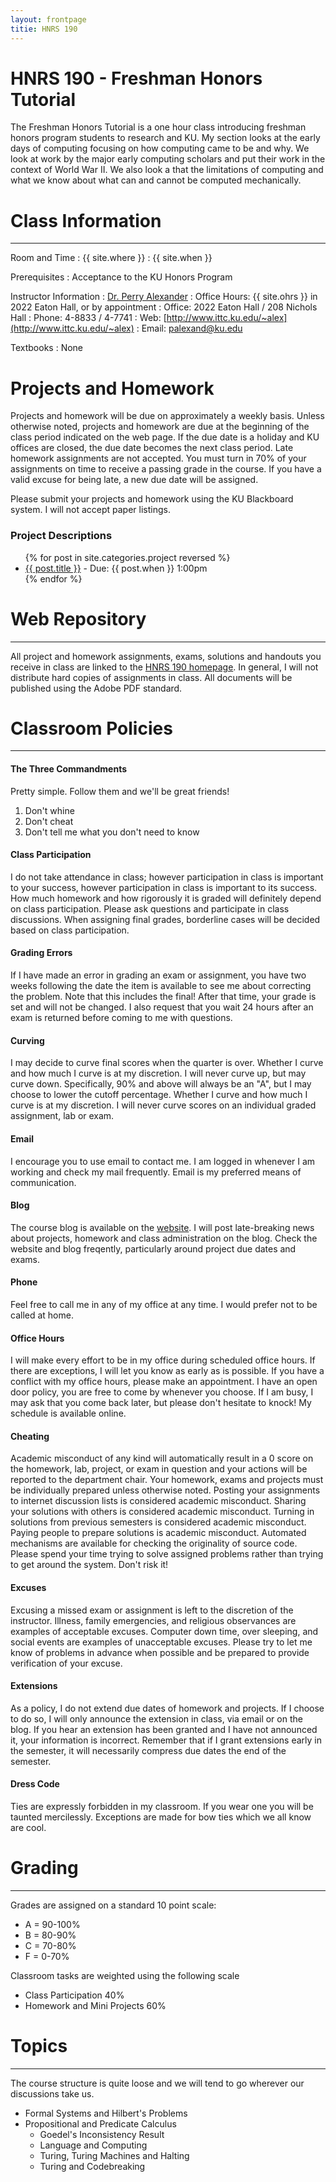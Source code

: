 ```yaml
---
layout: frontpage
titie: HNRS 190
---
```


# HNRS 190 - Freshman Honors Tutorial

The Freshman Honors Tutorial is a one hour class introducing freshman
honors program students to research and KU.  My section looks at the
early days of computing focusing on how computing came to be and why.
We look at work by the major early computing scholars and put their
work in the context of World War II.  We also look a that the
limitations of computing and what we know about what can and cannot be
computed mechanically. 

# Class Information 

----

Room and Time
: {{ site.where }}
: {{ site.when }}

Prerequisites
: Acceptance to the KU Honors Program

Instructor Information
: [Dr. Perry Alexander](http://palexand.github.io)
: Office Hours: {{ site.ohrs }} in 2022 Eaton Hall, or by appointment
: Office: 2022 Eaton Hall / 208 Nichols Hall 
: Phone: 4-8833 / 4-7741 
: Web: [http://www.ittc.ku.edu/~alex](http://www.ittc.ku.edu/~alex)
: Email: <palexand@ku.edu>

Textbooks
: None

# Projects and Homework

Projects and homework will be due on approximately a weekly
basis. Unless otherwise noted, projects and homework are due at the beginning of the class period indicated on the web page.  If the due date is a holiday and KU offices are closed, the due date becomes the next class period.  Late homework assignments are not accepted.  You must turn in 70% of your assignments on time to receive a passing grade in the course.  If you have a valid excuse for being late, a new due date will be assigned. 

Please submit your projects and homework using the KU Blackboard
system.  I will not accept paper listings.

### Project Descriptions

<ul>
{% for post in site.categories.project reversed %}
<li><a href="{{ site.baseurl }}{{ post.url }}">{{ post.title }}</a>
 - Due: {{ post.when }} 1:00pm</li>
{% endfor %}
</ul>

# Web Repository

----

All project and homework assignments, exams, solutions and handouts you receive in class are linked to the
[HNRS 190 homepage](http://www.ittc.ku.edu/~alex/teaching/hnrs190/).  In general, I will not distribute hard copies of assignments in class. All documents will be published using the Adobe PDF standard.

# Classroom Policies

----

#### The Three Commandments

Pretty simple.  Follow them and we'll be great friends!

1. Don't whine
1. Don't cheat
1. Don't tell me what you don't need to know

#### Class Participation

I do not take attendance in class; however participation in class is
important to your success, however participation in class is important
to its success. How much homework and how rigorously it is graded will
definitely depend on class participation. Please ask questions and
participate in class discussions. When assigning final grades,
borderline cases will be decided based on class participation. 

#### Grading Errors

If I have made an error in grading an exam or assignment, you have two weeks following the date the item is available to see me about
correcting the problem. Note that this includes the final! After that
time, your grade is set and will not be changed. I also request that
you wait 24 hours after an exam is returned before coming to me with
questions. 

#### Curving

I may decide to curve final scores when the quarter is over. Whether I
curve and how much I curve is at my discretion. I will never curve up,
but may curve down. Specifically, 90% and above will always be an "A",
but I may choose to lower the cutoff percentage. Whether I curve and
how much I curve is at my discretion. I will never curve scores on an
individual graded assignment, lab or exam.

#### Email

I encourage you to use email to contact me. I am logged in whenever I
am working and check my mail frequently. Email is my preferred means
of communication.

#### Blog

The course blog is available on the [website](blog.html). I will post
late-breaking news about projects, homework and class administration
on the blog. Check the website and blog freqently, particularly around
project due dates and exams.

#### Phone

Feel free to call me in any of my office at any time. I would prefer
not to be called at home.

#### Office Hours

I will make every effort to be in my office during scheduled office
hours. If there are exceptions, I will let you know as early as is
possible. If you have a conflict with my office hours, please make an
appointment. I have an open door policy, you are free to come by
whenever you choose. If I am busy, I may ask that you come back later,
but please don't hesitate to knock! My schedule is available online. 

#### Cheating

Academic misconduct of any kind will automatically result in a 0 score
on the homework, lab, project, or exam in question and your actions
will be reported to the department chair. Your homework, exams and
projects must be individually prepared unless otherwise noted. Posting
your assignments to internet discussion lists is considered academic
misconduct. Sharing your solutions with others is considered academic
misconduct. Turning in solutions from previous semesters is considered
academic misconduct. Paying people to prepare solutions is academic
misconduct. Automated mechanisms are available for checking the
originality of source code. Please spend your time trying to solve
assigned problems rather than trying to get around the system. Don't
risk it! 

#### Excuses

Excusing a missed exam or assignment is left to the discretion of the
instructor. Illness, family emergencies, and religious observances are
examples of acceptable excuses. Computer down time, over sleeping, and
social events are examples of unacceptable excuses. Please try to let
me know of problems in advance when possible and be prepared to
provide verification of your excuse. 

#### Extensions

As a policy, I do not extend due dates of homework and projects. If I
choose to do so, I will only announce the extension in class, via
email or on the blog. If you hear an extension has been granted and I
have not announced it, your information is incorrect. Remember that if
I grant extensions early in the semester, it will necessarily compress
due dates the end of the semester. 

#### Dress Code

Ties are expressly forbidden in my classroom.  If you wear one you
will be taunted mercilessly.  Exceptions are made for bow ties which
we all know are cool.

# Grading 

----

Grades are assigned on a standard 10 point scale:

* A = 90-100%
* B = 80-90%
* C = 70-80%
* F = 0-70%

Classroom tasks are weighted using the following scale

* Class Participation 40%
* Homework and Mini Projects 60%

# Topics

----

The course structure is quite loose and we will tend to go wherever our discussions take us.

* Formal Systems and Hilbert's Problems
* Propositional and Predicate Calculus
  * Goedel's Inconsistency Result
  * Language and Computing
  * Turing, Turing Machines and Halting
  * Turing and Codebreaking
